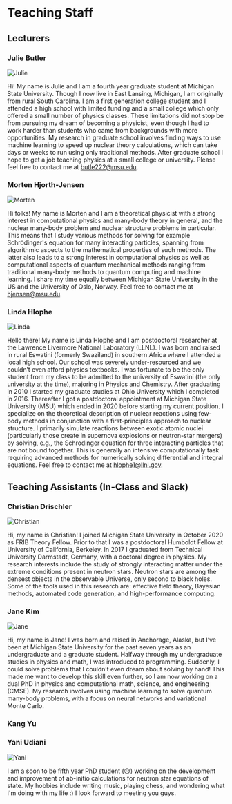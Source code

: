 # Teaching Staff

## Lecturers

### Julie Butler

![Julie](docs/src/JuliesMaterial/TeachingPics/Julie.jpg)

Hi!  My name is Julie and I am a fourth year graduate student at Michigan State University.  Though I now live in East Lansing, Michigan, I am originally from rural South Carolina.  I am a first generation college student and I attended a high school with limited funding and a small college which only offered a small number of physics classes.  These limitations did not stop be from pursuing my dream of becoming a physicist, even though I had to work harder than students who came from backgrounds with more opportunities.  My research in graduate school involves finding ways to use machine learning to speed up nuclear theory calculations, which can take days or weeks to run using only traditional methods.  After graduate school I hope to get a job teaching physics at a small college or university. Please feel free to contact me at butle222@msu.edu.


### Morten Hjorth-Jensen
![Morten](docs/src/MortensMaterial/TeachingPics/Morten.jpg)

Hi folks! My name is Morten and I am a theoretical physicist with a strong interest in computational physics and many-body theory in general, and the nuclear many-body problem and nuclear structure problems in particular. This means that I study various methods for solving for example Schrödinger's equation for many interacting particles, spanning from algorithmic aspects to the mathematical properties of such methods. The latter also leads to a strong interest in computational physics as well as computational aspects of quantum mechanical methods ranging from traditional many-body methods to quantum computing and machine learning. I share my time equally between Michigan State University in the US and the University of Oslo, Norway. Feel free to contact me at hjensen@msu.edu.

### Linda Hlophe

![Linda](docs/src/JuliesMaterial/TeachingPics/lindahlophe_insight.jpg)

Hello there! My name is Linda Hlophe and I am postdoctoral researcher at the Lawrence Livermore National Laboratory (LLNL). I was born and raised in rural Eswatini (formerly Swaziland) in southern Africa where I attended a local high school. Our school was severely under-resourced and we couldn’t even afford physics textbooks. I was fortunate to be the only student from my class to be admitted to the university of Eswatini (the only university at the time), majoring in Physics and Chemistry. After graduating in 2010 I started my graduate studies at Ohio University which I completed in 2016. Thereafter I got a postdoctoral appointment at Michigan State University (MSU) which ended in 2020 before starting my current position. I specialize on the theoretical description of nuclear reactions using few-body methods in conjunction with a first-principles approach to nuclear structure. I primarily simulate reactions between exotic atomic nuclei (particularly those create in supernova explosions or neutron-star mergers) by solving, e.g.,  the Schrodinger equation for three interacting particles that are not bound together. This is generally an intensive computationally task requiring advanced methods for numerically solving differential and integral equations. Feel free to contact me at hlophe1@llnl.gov. 

## Teaching Assistants (In-Class and Slack)

### Christian Drischler

![Christian](docs/src/JuliesMaterial/TeachingPics/Christian.jpg)

Hi, my name is Christian! I joined Michigan State University in October 2020 as FRIB Theory Fellow. Prior to that I was a postdoctoral Humboldt Fellow at University of California,
Berkeley. In 2017 I graduated from Technical University Darmstadt, Germany, with a doctoral degree in physics. My research interests include the study of strongly interacting matter under the extreme conditions present in neutron stars. Neutron stars are among the densest objects in the observable Universe, only second to black holes. Some of the tools used in this research are: effective field theory, Bayesian methods, automated code generation, and high-performance computing.

### Jane Kim

![Jane](docs/src/JuliesMaterial/TeachingPics/Jane.JPG)

Hi, my name is Jane! I was born and raised in Anchorage, Alaska, but I’ve been at Michigan State University for the past seven years as an undergraduate and a graduate student. Halfway through my undergraduate studies in physics and math, I was introduced to programming. Suddenly, I could solve problems that I couldn’t even dream about solving by hand! This made me want to develop this skill even further, so I am now working on a dual PhD in physics and computational math, science, and engineering (CMSE). My research involves using machine learning to solve quantum many-body problems, with a focus on neural networks and variational Monte Carlo.

### Kang Yu
### Yani Udiani

![Yani](docs/src/JuliesMaterial/TeachingPics/Yani.jpeg)

I am a soon to be fifth year PhD student (😥) working on the development and improvement of ab-initio calculations for neutron star equations of state. My hobbies include writing music, playing chess, and wondering what I'm doing with my life :)  I look forward to meeting you guys.

